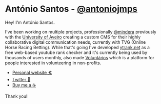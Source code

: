 # António Santos - [@antoniojmps](https://twitter.com/antoniojmps)

Hey! I'm António Santos.

I've been working on multiple projects, professionally [@mindera](https://twitter.com/minderaswcraft) previously with the [University of Aveiro](https://www.ua.pt/) creating a custom CMS for their highly collaborative digital communication needs, currently with TVG (Online Horse Racing Betting). While that's going I've developed [ytrank.net](https://ytrank.net) as a free web-based youtube rank checker and it's currently being used by thousands of users monthly, also made [Voluntários](https://voluntarios.app) which is a platform for people interested in volunteering in non-profits.


- [Personal website :surfer:](https://antoniosantos.me)
- [Twitter :baby_chick:](https://twitter.com/antoniojmps)
- [Buy me a :coffee:](https://www.buymeacoffee.com/antoniojps)

Thank you!
